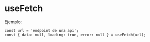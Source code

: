 # useFetch

Ejemplo: 
```
const url = 'endpoint de una api';
const { data: null, loading: true, error: null } = useFetch(url);
```